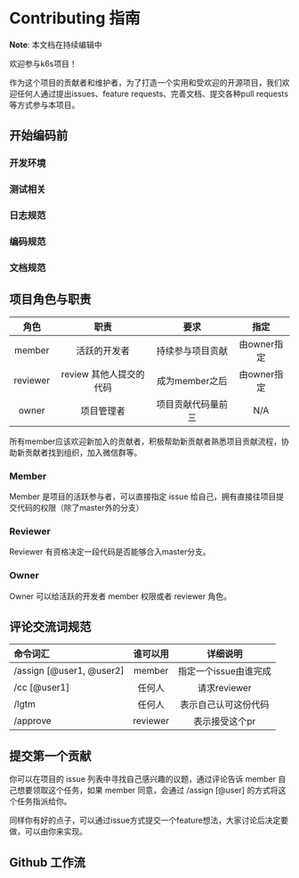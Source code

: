 # Contributing 指南

**Note**: 本文档在持续编辑中

欢迎参与k6s项目！

作为这个项目的贡献者和维护者，为了打造一个实用和受欢迎的开源项目，我们欢迎任何人通过提出issues、feature requests、完善文档、提交各种pull requests等方式参与本项目。

## 开始编码前

### 开发环境

### 测试相关

### 日志规范

### 编码规范

### 文档规范

## 项目角色与职责

|   角色   |          职责           |        要求        |    指定     |
| :------: | :---------------------: | :----------------: | :---------: |
|  member  |      活跃的开发者       |  持续参与项目贡献  | 由owner指定 |
| reviewer | review 其他人提交的代码 |   成为member之后   | 由owner指定 |
|  owner   |       项目管理者        | 项目贡献代码量前三 |     N/A     |

所有member应该欢迎新加入的贡献者，积极帮助新贡献者熟悉项目贡献流程，协助新贡献者找到组织，加入微信群等。

### Member

Member 是项目的活跃参与者，可以直接指定 issue 给自己，拥有直接往项目提交代码的权限（除了master外的分支）

### Reviewer

Reviewer 有资格决定一段代码是否能够合入master分支。

### Owner

Owner 可以给活跃的开发者 member 权限或者 reviewer 角色。

## 评论交流词规范

| 命令词汇                 | 谁可以用 |       详细说明        |
| :----------------------- | :------: | :-------------------: |
| /assign [@user1, @user2] |  member  | 指定一个issue由谁完成 |
| /cc [@user1]             |  任何人  |     请求reviewer      |
| /lgtm                    |  任何人  | 表示自己认可这份代码  |
| /approve                 | reviewer |    表示接受这个pr     |

## 提交第一个贡献

你可以在项目的 issue 列表中寻找自己感兴趣的议题，通过评论告诉 member 自己想要领取这个任务，如果 member 同意，会通过 /assign [@user] 的方式将这个任务指派给你。

同样你有好的点子，可以通过issue方式提交一个feature想法，大家讨论后决定要做，可以由你来实现。

## Github 工作流
